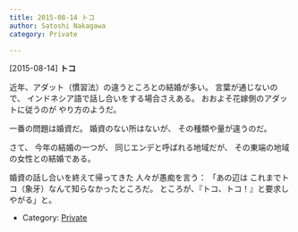 ```yaml
---
title: 2015-08-14 トコ
author: Satoshi Nakagawa
category: Private

---
```


[2015-08-14] **トコ** 

 近年、アダット（慣習法）の違うところとの結婚が多い。
言葉が通じないので、
インドネシア語で話し合いをする場合さえある。
おおよそ花嫁側のアダットに従うのが
やり方のようだ。

 一番の問題は婚資だ。
婚資のない所はないが、
その種類や量が違うのだ。

 さて、
今年の結婚の一つが、
同じエンデと呼ばれる地域だが、
その東端の地域の女性との結婚である。

婚資の話し合いを終えて帰ってきた
人々が愚痴を言う：
「あの辺は
これまでトコ（象牙）なんて知らなかったところだ。
ところが、『トコ、トコ！』と要求しやがる」と。

- Category: [Private](https://merapano.github.io/categories.html#Private)


